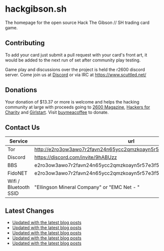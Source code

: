 # hackgibson.sh
The homepage for the open source Hack The Gibson // SH trading card game.


## Contributing

To add your card just submit a pull request with your card's front art, it would be added to the next run of set after community play testing.

Game play and discussions over the project is held the r2600 discord server. Come join us at [Discord](https://discord.com/invite/9hABUzz) or via IRC at https://www.scuttled.net/


## Donations

Your donation of $13.37 or more is welcome and helps the hacking community at large with proceeds going to [2600 Magazine](https://2600.com/), [Hackers for Charity](https://hackersforcharity.org) and [Girlstart](https://girlstart.org).  Visit [buymeacoffee](https://www.buymeacoffee.com/hackgibson.sh) to donate.


## Contact Us

Service | url
-|-
Tor | http://e2ro3ow3awo7r2favn24n65ycc2qmzkoayn5r57e3f56nvjwdcgg32ad.onion
Discord | https://discord.com/invite/9hABUzz
BBS | e2ro3ow3awo7r2favn24n65ycc2qmzkoayn5r57e3f56nvjwdcgg32ad.onion:23
FidoNET | e2ro3ow3awo7r2favn24n65ycc2qmzkoayn5r57e3f56nvjwdcgg32ad.onion:24554
Wifi / Bluetooth SSID | "Ellingson Mineral Company" or "EMC Net - <fidonet address>"

## Latest Changes
<!-- BLOG-POST-LIST:START -->
- [Updated with the latest blog posts](https://github.com/DFW2600/hackgibson.sh/commit/58d36e8a0b4fbed64a12a3a35baffa7b6e508f37)
- [Updated with the latest blog posts](https://github.com/DFW2600/hackgibson.sh/commit/aad74c388f75ea1e256d465003d43f5108d35dbe)
- [Updated with the latest blog posts](https://github.com/DFW2600/hackgibson.sh/commit/a323b365a0bb4c9f5fbbb0c7ecbac45391378eed)
- [Updated with the latest blog posts](https://github.com/DFW2600/hackgibson.sh/commit/4e6d06363aad2caa70294c3d135ffa7a78875220)
- [Updated with the latest blog posts](https://github.com/DFW2600/hackgibson.sh/commit/fa524b0003e13853a21730c22f6d4f27f8151c24)
<!-- BLOG-POST-LIST:END -->
